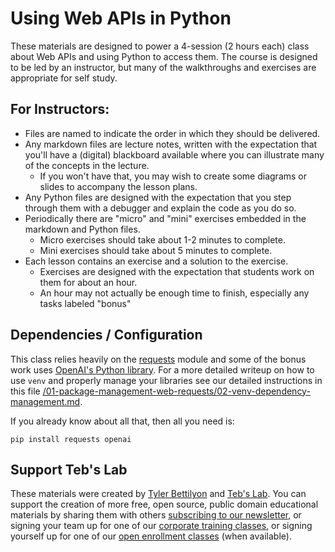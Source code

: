 # Using Web APIs in Python

These materials are designed to power a 4-session (2 hours each) class about Web APIs and using Python to access them. The course is designed to be led by an instructor, but many of the walkthroughs and exercises are appropriate for self study.

## For Instructors:

* Files are named to indicate the order in which they should be delivered. 
* Any markdown files are lecture notes, written with the expectation that you'll have a (digital) blackboard available where you can illustrate many of the concepts in the lecture.
    * If you won't have that, you may wish to create some diagrams or slides to accompany the lesson plans.
* Any Python files are designed with the expectation that you step through them with a debugger and explain the code as you do so.
* Periodically there are "micro" and "mini" exercises embedded in the markdown and Python files.
    * Micro exercises should take about 1-2 minutes to complete.
    * Mini exercises should take about 5 minutes to complete. 
* Each lesson contains an exercise and a solution to the exercise.
    * Exercises are designed with the expectation that students work on them for about an hour.
    * An hour may not actually be enough time to finish, especially any tasks labeled "bonus"

## Dependencies / Configuration

This class relies heavily on the [requests](https://requests.readthedocs.io/en/latest/) module and some of the bonus work uses [OpenAI's Python library](https://github.com/openai/openai-python). For a more detailed writeup on how to use `venv` and properly manage your libraries see our detailed instructions in this file [/01-package-management-web-requests/02-venv-dependency-management.md](/01-package-management-web-requests/02-venv-dependency-management.md). 

If you already know about all that, then all you need is:

```
pip install requests openai
```

## Support Teb's Lab

These materials were created by [Tyler Bettilyon](https://www.linkedin.com/in/tylerbettilyon/) and [Teb's Lab](https://tebs-lab.com). You can support the creation of more free, open source, public domain educational materials by sharing them with others [subscribing to our newsletter](http://blog.tebs-lab.com), or signing your team up for one of our [corporate training classes](https://www.tebs-lab.com/course-catalog), or signing yourself up for one of our [open enrollment classes](https://www.tebs-lab.com/upcoming-classes) (when available).